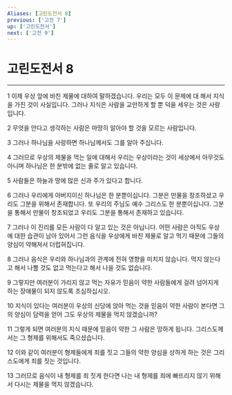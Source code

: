 ```yaml
---
Aliases: [고린도전서 8]
previous: ['고전 7']
up: ['고린도전서']
next: ['고전 9']
---
```

# 고린도전서 8

***


1 이제 우상 앞에 바친 제물에 대하여 말하겠습니다. 우리는 모두 이 문제에 대 해서 지식을 가진 것이 사실입니다. 그러나 지식은 사람을 교만하게 할 뿐 덕을 세우는 것은 사랑입니다. 

2 무엇을 안다고 생각하는 사람은 마땅히 알아야 할 것을 모르는 사람입니다. 

3 그러나 하나님을 사랑하면 하나님께서도 그를 알아 주십니다. 

4 그러므로 우상의 제물을 먹는 일에 대해서 우리는 우상이라는 것이 세상에서 아무것도 아니며 하나님은 한 분밖에 없는 줄로 알고 있습니다. 

5 사람들은 하늘과 땅에 많은 신과 주가 있다고 합니다. 

6 그러나 우리에게 아버지이신 하나님은 한 분뿐이십니다. 그분은 만물을 창조하셨고 우리도 그분을 위해서 존재합니다. 또 우리의 주님도 예수 그리스도 한 분뿐이십니다. 그분을 통해서 만물이 창조되었고 우리도 그분을 통해서 존재하고 있습니다. 

7 그러나 이 진리를 모든 사람이 다 알고 있는 것은 아닙니다. 어떤 사람은 아직도 우상에 대한 습관이 남아 있어서 그런 음식을 우상에게 바친 제물로 알고 먹기 때문에 그들의 양심이 약해져서 더럽혀집니다. 

8 그러나 음식은 우리와 하나님과의 관계에 전혀 영향을 미치지 않습니다. 먹지 않는다고 해서 나쁠 것도 없고 먹는다고 해서 나을 것도 없습니다. 

9 그렇지만 여러분이 가리지 않고 먹는 자유가 믿음이 약한 사람들에게 걸려 넘어지게 하는 장애물이 되지 않도록 조심하십시오. 

10 지식이 있다는 여러분이 우상의 신당에 앉아 먹는 것을 믿음이 약한 사람이 본다면 그의 양심이 담력을 얻어 그도 우상의 제물을 먹지 않겠습니까? 

11 그렇게 되면 여러분의 지식 때문에 믿음이 약한 그 사람은 망하게 됩니다. 그리스도께서는 그 형제를 위해서도 죽으셨습니다. 

12 이와 같이 여러분이 형제들에게 죄를 짓고 그들의 약한 양심을 상하게 하는 것은 그리스도에게 죄를 짓는 것입니다. 

13 그러므로 음식이 내 형제를 죄 짓게 한다면 나는 내 형제를 죄에 빠뜨리지 않기 위해서 다시는 제물을 먹지 않겠습니다.
